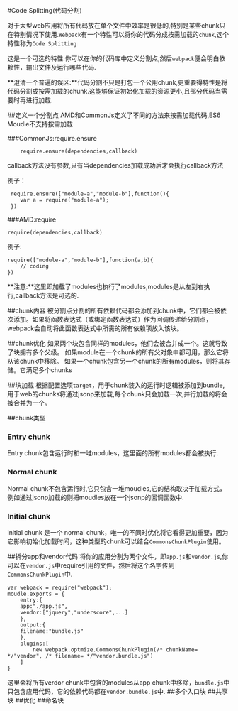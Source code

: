 #Code Splitting(代码分割)

对于大型web应用将所有代码放在单个文件中效率是很低的,特别是某些chunk只在特别情况下使用.`Webpack`有一个特性可以将你的代码分成按需加载的`chunk`,这个特性称为`Code Splitting`

这是一个可选的特性.你可以在你的代码库中定义分割点,然后`webpack`便会明白依赖性，输出文件及运行哪些代码.

**澄清一个普遍的误区:**代码分割不只是打包一个公用chunk,更重要得特性是将代码分割成按需加载的chunk.这能够保证初始化加载的资源更小,且部分代码当需要时再进行加载.

##定义一个分割点
AMD和CommonJs定义了不同的方法来按需加载代码,ES6 Moudle不支持按需加载

###CommonJs:require.ensure
```
	require.ensure(dependencies,callback)
```
callback方法没有参数,只有当dependencies加载成功后才会执行callback方法


例子：
```
 require.ensure(["module-a","module-b"],function(){
 	var a = require("module-a");
 })
```

###AMD:require

```
require(dependencies,callback)
```

例子:

```
require(["module-a","module-b"],function(a,b){
	// coding
})
```
**注意:**这里即加载了modules也执行了modules,modules是从左到右执行,callback方法是可选的.


##chunk内容
被分割点分割的所有依赖代码都会添加到chunk中，它们都会被依次添加。如果将函数表达式（或绑定函数表达式）作为回调传递给分割点，webpack会自动将此函数表达式中所需的所有依赖项放入该块。

##chunk优化
如果两个块包含同样的modules，他们会被合并成一个。这就导致了块拥有多个父级。
如果module在一个chunk的所有父对象中都可用，那么它将从该chunk中移除。
如果一个chunk包含另一个chunk的所有modules，则将其存储。它满足多个chunks

##块加载
根据配置选项`target`，用于chunk装入的运行时逻辑被添加到bundle,用于web的chunks将通过jsonp来加载,每个chunk只会加载一次,并行加载的将会被合并为一个。

##chunk类型
### Entry chunk
 Entry chunk包含运行时和一堆modules，这里面的所有modules都会被执行.
### Normal chunk
Normal chunk不包含运行时,它只包含一堆moudles,它的结构取决于加载方式，例如通过jsonp加载的则把moudles放在一个jsonp的回调函数中.
### Initial chunk
initial chunk 是一个 normal chunk，唯一的不同时优化将它看得更加重要，因为它影响初始化加载时间，这种类型的chunk可以结合`CommonsChunkPlugin`使用。

##拆分app和vendor代码
将你的应用分割为两个文件，即`app.js`和`vendor.js`,你可以在`vendor.js`中require引用的文件，然后将这个名字传到`CommonsChunkPlugin`中.
```
var webpack = require("webpack");
moudle.exports = {
	entry:{
	app:"./app.js",
	vendor:["jquery","underscore",...]
	},
	output:{
	filename:"bundle.js"
	},
	plugins:[
		new webpack.optmize.CommonsChunkPlugin(/* chunkName= */"vendor", /* filename= */"vendor.bundle.js")
	]
}
```
这里会将所有verdor chunk中包含的modules从app chunk中移除，`bundle.js`中只包含应用代码，它的依赖代码都在`vendor.bundle.js`中.
##多个入口块
##共享块
##优化
##命名块

